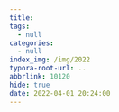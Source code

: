 ```yaml
---
title:
tags:
  - null
categories:
  - null
index_img: /img/2022
typora-root-url: ..
abbrlink: 10120
hide: true
date: 2022-04-01 20:24:00
---
```


<!--more-->

